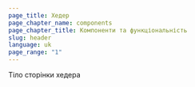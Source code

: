 ```yaml
---
page_title: Хедер
page_chapter_name: components
page_chapter_title: Компоненти та функціональність
slug: header
language: uk
page_range: "1"
---
```

Т﻿іло сторінки хедера